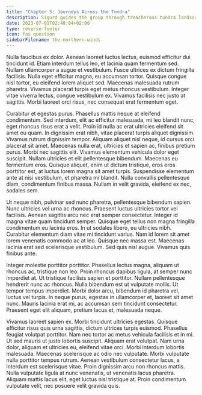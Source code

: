 ```yaml
---
title: "Chapter 5: Journeys Across the Tundra"
description: Sigurd guides the group through treacherous tundra landscapes.
date: 2023-07-01T02:48:04+02:00
type: reverse-footer
icon: fas question
sidebarFilename: the-northern-winds
---
```

Nulla faucibus ex dolor. Aenean laoreet luctus lectus, euismod efficitur dui tincidunt id. Etiam interdum tellus leo, et lacinia quam fermentum sed. Nullam ullamcorper a augue et vestibulum. Fusce ultrices ex dictum fringilla facilisis. Nulla eget efficitur magna, eu accumsan tortor. Quisque congue nisl tortor, eu eleifend lorem aliquet sed. Maecenas malesuada rutrum pharetra. Vivamus placerat turpis eget metus rhoncus vestibulum. Integer vitae viverra lectus, congue vestibulum ex. Vivamus facilisis nec justo at sagittis. Morbi laoreet orci risus, nec consequat erat fermentum eget.

Curabitur et egestas purus. Phasellus mattis neque at eleifend condimentum. Sed interdum, elit ac efficitur malesuada, mi leo blandit nunc, eget rhoncus risus erat a velit. Proin id nulla ac erat ultricies eleifend sit amet eu quam. In dignissim erat nibh, vitae placerat turpis aliquet dignissim. Vivamus rutrum dignissim tempor. Aliquam aliquet nisl neque, id cursus orci placerat sit amet. Maecenas nulla erat, ultricies et sapien ac, finibus pretium purus. Morbi nec sagittis elit. Vivamus elementum vehicula dolor eget suscipit. Nullam ultricies et elit pellentesque bibendum. Maecenas eu fermentum eros. Quisque aliquet, enim ut dictum tristique, eros eros porttitor est, at luctus lorem magna sit amet turpis. Suspendisse elementum ante at nisi vestibulum, et pharetra mi blandit. Nulla convallis pellentesque diam, condimentum finibus massa. Nullam in velit gravida, eleifend ex nec, sodales sem.

Ut neque nibh, pulvinar sed nunc pharetra, pellentesque bibendum sapien. Nunc ultricies vel urna ac rhoncus. Praesent luctus ultricies tortor vel facilisis. Aenean sagittis arcu nec erat semper consectetur. Integer id magna vitae quam tincidunt semper. Quisque eget tellus non magna fringilla condimentum eu lacinia eros. In ut sodales libero, eu ultricies nibh. Curabitur elementum diam vitae mi tincidunt varius. Nam id lorem sit amet lorem venenatis commodo ac at leo. Quisque nec massa est. Maecenas lacinia erat sed scelerisque vestibulum. Sed quis nisl augue. Vivamus quis finibus ante.

Integer molestie porttitor porttitor. Phasellus lectus magna, aliquam ut rhoncus ac, tristique non leo. Proin rhoncus dapibus ligula, at semper nunc imperdiet at. Ut tristique facilisis sapien et porttitor. Nullam pellentesque hendrerit nunc ac rhoncus. Nulla bibendum est ut vulputate mollis. Ut tempor tempus imperdiet. Morbi dolor arcu, bibendum id pharetra vel, luctus vel turpis. In neque purus, egestas in ullamcorper et, laoreet sit amet nunc. Mauris lacinia erat mi, ac accumsan sem tincidunt consectetur. Praesent eget elit aliquam, pretium lacus et, malesuada neque.

Vivamus laoreet sapien ex. Morbi tincidunt ultricies egestas. Quisque efficitur risus quis urna sagittis, dictum ultrices turpis euismod. Phasellus feugiat volutpat porttitor. Nam nec tortor ac metus vehicula facilisis et in mi. Ut sed mauris ut justo lobortis suscipit. Aliquam erat volutpat. Nam urna dolor, aliquam et ultricies eu, eleifend vitae orci. Morbi interdum lobortis malesuada. Maecenas scelerisque ac odio nec vulputate. Morbi vulputate nulla porttitor tempus rutrum. Aenean vestibulum consectetur lacus, a interdum est scelerisque vitae. Proin dignissim arcu non rhoncus mattis. Nulla vulputate ligula at nunc venenatis, ut venenatis lacus pharetra. Aliquam mattis lacus elit, eget luctus nisl tristique at. Proin condimentum vulputate velit, nec posuere velit gravida quis.